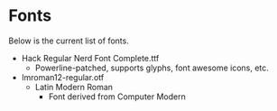 # Fonts

Below is the current list of fonts.

- Hack Regular Nerd Font Complete.ttf
  - Powerline-patched, supports glyphs, font awesome icons, etc.
- lmroman12-regular.otf
  - Latin Modern Roman
    - Font derived from Computer Modern
